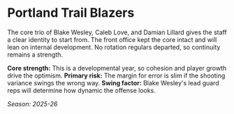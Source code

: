 # Portland Trail Blazers

The core trio of Blake Wesley, Caleb Love, and Damian Lillard gives the staff a clear identity to start from.
The front office kept the core intact and will lean on internal development.
No rotation regulars departed, so continuity remains a strength.

**Core strength:** This is a developmental year, so cohesion and player growth drive the optimism.
**Primary risk:** The margin for error is slim if the shooting variance swings the wrong way.
**Swing factor:** Blake Wesley's lead guard reps will determine how dynamic the offense looks.

_Season: 2025-26_
